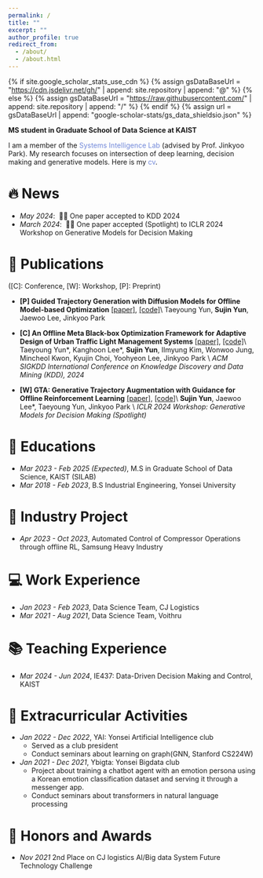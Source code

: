 ```yaml
---
permalink: /
title: ""
excerpt: ""
author_profile: true
redirect_from: 
  - /about/
  - /about.html
---
```


{% if site.google_scholar_stats_use_cdn %}
{% assign gsDataBaseUrl = "https://cdn.jsdelivr.net/gh/" | append: site.repository | append: "@" %}
{% else %}
{% assign gsDataBaseUrl = "https://raw.githubusercontent.com/" | append: site.repository | append: "/" %}
{% endif %}
{% assign url = gsDataBaseUrl | append: "google-scholar-stats/gs_data_shieldsio.json" %}

<span class='anchor' id='about-me'></span>

**MS student in Graduate School of Data Science at KAIST**

I am a member of the <a href="http://silab.kaist.ac.kr/" style="color: #7289da; text-decoration: none;">Systems Intelligence Lab</a> (advised by Prof. Jinkyoo Park). My research focuses on intersection of deep learning, decision making and generative models. Here is my <a href="https://sujinyun999.github.io/assets/cv.pdf" class="link-in-list" style="color: #7289da; text-decoration: none;"> cv</a>.


# 🔥 News
- *May 2024*: &nbsp;🎉🎉 One paper accepted to KDD 2024
- *March 2024*: &nbsp;🎉🎉 One paper accepted (Spotlight) to ICLR 2024 Workshop on Generative Models for Decision Making

# 📝 Publications 
([C]: Conference, [W]: Workshop, [P]: Preprint)
<!-- # [J]: Journal, -->

- **[P] Guided Trajectory Generation with Diffusion Models for Offline Model-based Optimization** [[paper]](https://arxiv.org/abs/2407.01624), [[code]](https://github.com/dbsxodud-11/GTG)\\
 Taeyoung Yun, **Sujin Yun**, Jaewoo Lee, Jinkyoo Park

- **[C] An Offline Meta Black-box Optimization Framework for Adaptive Design of Urban Traffic Light Management Systems** [[paper]](https://arxiv.org/abs/2408.07327), [[code]](https://github.com/dbsxodud-11/offline_meta_bbo)\\
Taeyoung Yun\*, Kanghoon Lee\*, **Sujin Yun**,  Ilmyung Kim, Wonwoo Jung, Mincheol Kwon, Kyujin Choi, Yoohyeon Lee, Jinkyoo Park \\
*ACM SIGKDD International Conference on Knowledge Discovery and Data Mining (KDD), 2024*

- **[W] GTA: Generative Trajectory Augmentation with Guidance for Offline Reinforcement Learning** [[paper]](https://arxiv.org/abs/2405.16907), [[code]](https://github.com/Jaewoopudding/GTA)\\
**Sujin Yun**, Jaewoo Lee\*, Taeyoung Yun, Jinkyoo Park \\
*ICLR 2024 Workshop: Generative Models for Decision Making (Spotlight)*


# 📖 Educations
- *Mar 2023 - Feb 2025 (Expected)*, M.S in Graduate School of Data Science, KAIST (SILAB)
- *Mar 2018 - Feb 2023*, B.S Industrial Engineering, Yonsei University

  
# 🧰 Industry Project
- *Apr 2023 - Oct 2023*, Automated Control of Compressor Operations through offline RL, Samsung Heavy Industry

  
# 💻 Work Experience
- *Jan 2023 - Feb 2023*, Data Science Team, CJ Logistics
- *Mar 2021 - Aug 2021*, Data Science Team, Voithru

  
# 📚 Teaching Experience
- *Mar 2024 - Jun 2024*, IE437: Data-Driven Decision Making and Control, KAIST


# 🤸 Extracurricular Activities
- *Jan 2022 - Dec 2022*, YAI: Yonsei Artificial Intelligence club
  - Served as a club president
  - Conduct seminars about learning on graph(GNN, Stanford CS224W)
- *Jan 2021 - Dec 2021*, Ybigta: Yonsei Bigdata club
  - Project about training a chatbot agent with an emotion persona using a Korean emotion classification dataset and serving it through a messenger app.
  - Conduct seminars about transformers in natural language processing

# 🏅 Honors and Awards
- *Nov 2021* 2nd Place on CJ logistics AI/Big data System Future Technology Challenge


<!-- # 💬 Invited Talks
- *2021.06*, Lorem ipsum dolor sit amet, consectetur adipiscing elit. Vivamus ornare aliquet ipsum, ac tempus justo dapibus sit amet. 
- *2021.03*, Lorem ipsum dolor sit amet, consectetur adipiscing elit. Vivamus ornare aliquet ipsum, ac tempus justo dapibus sit amet.  \| [\[video\]](https://github.com/) -->

